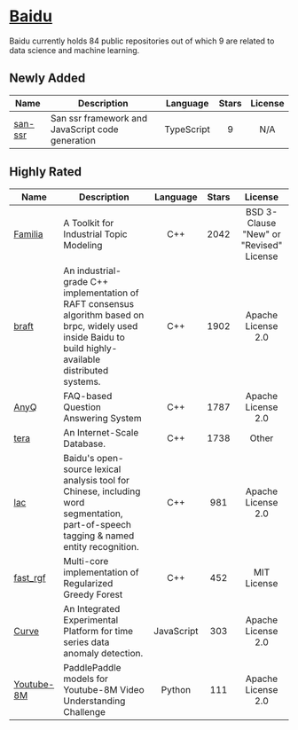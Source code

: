 # [Baidu](https://github.com/baidu)

Baidu currently holds 84 public repositories out of which 9 are related to data science and machine learning.

 ## Newly Added

| Name | Description | Language | Stars | License |
| ---- | ----------- | :--------: | :-----: | :-------: |
| [san-ssr](https://github.com/baidu/san-ssr) | San ssr framework and JavaScript code generation | TypeScript | 9 | N/A |

## Highly Rated

| Name | Description | Language | Stars | License |
| ---- | ----------- | :--------: | :-----: | :-------: |
 | [Familia](https://github.com/baidu/Familia) | A Toolkit for Industrial Topic Modeling | C++ | 2042 | BSD 3-Clause "New" or "Revised" License |
| [braft](https://github.com/baidu/braft) | An industrial-grade C++ implementation of RAFT consensus algorithm based on brpc,  widely used inside Baidu to build highly-available distributed systems. | C++ | 1902 | Apache License 2.0 |
| [AnyQ](https://github.com/baidu/AnyQ) | FAQ-based Question Answering System | C++ | 1787 | Apache License 2.0 |
| [tera](https://github.com/baidu/tera) | An Internet-Scale Database. | C++ | 1738 | Other |
| [lac](https://github.com/baidu/lac) | Baidu's open-source lexical analysis tool for Chinese, including word segmentation, part-of-speech tagging & named entity recognition. | C++ | 981 | Apache License 2.0 |
| [fast_rgf](https://github.com/baidu/fast_rgf) | Multi-core implementation of Regularized Greedy Forest | C++ | 452 | MIT License |
| [Curve](https://github.com/baidu/Curve) | An Integrated Experimental Platform for time series data anomaly detection. | JavaScript | 303 | Apache License 2.0 |
| [Youtube-8M](https://github.com/baidu/Youtube-8M) | PaddlePaddle models for Youtube-8M Video Understanding Challenge | Python | 111 | Apache License 2.0 |
